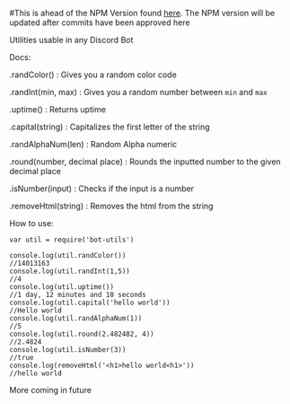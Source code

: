 #This is ahead of the NPM Version found [here](https://npmjs.com/package/bot-utils). The NPM version will be updated after commits have been approved here

Utilities usable in any Discord Bot

Docs:

.randColor() : Gives you a random color code

.randInt(min, max) : Gives you a random number between `min` and `max`

.uptime() : Returns uptime

.capital(string) : Capitalizes the first letter of the string

.randAlphaNum(len) : Random Alpha numeric

.round(number, decimal place) : Rounds the inputted number to the given decimal place

.isNumber(input) : Checks if the input is a number

.removeHtml(string) : Removes the html from the string

How to use:

```
var util = require('bot-utils')

console.log(util.randColor())
//14013163
console.log(util.randInt(1,5))
//4
console.log(util.uptime())
//1 day, 12 minutes and 10 seconds
console.log(util.capital('hello world'))
//Hello world
console.log(util.randAlphaNum(1))
//5
console.log(util.round(2.482482, 4))
//2.4824
console.log(util.isNumber(3))
//true
console.log(removeHtml('<h1>hello world<h1>'))
//hello world
```

More coming in future
